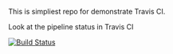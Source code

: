 This is simpliest repo for demonstrate Travis CI.


Look at the pipeline status in Travis CI

[![Build Status](https://app.travis-ci.com/DrewYa/go-test-travis.svg?branch=master)](https://app.travis-ci.com/DrewYa/go-test-travis)
